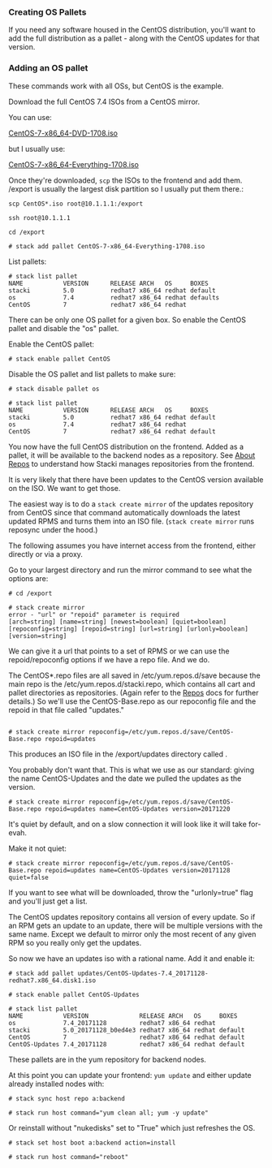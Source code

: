 ### Creating OS Pallets

If you need any software housed in the CentOS distribution, you'll want to add the full distribution as a pallet - along with the CentOS updates for that version.

### Adding an OS pallet

These commands work with all OSs, but CentOS is the example.

Download the full CentOS 7.4 ISOs from a CentOS mirror.

You can use:

[CentOS-7-x86_64-DVD-1708.iso](http://mirror.rackspace.com/CentOS/7/isos/x86_64/CentOS-7-x86_64-DVD-1708.iso)

but I usually use:

[CentOS-7-x86_64-Everything-1708.iso](http://mirror.rackspace.com/CentOS/7/isos/x86_64/CentOS-7-x86_64-Everything-1708.iso)

Once they're downloaded, `scp` the ISOs to the frontend and add them. /export is usually the largest disk partition so I usually put them there.:



```
scp CentOS*.iso root@10.1.1.1:/export

ssh root@10.1.1.1

cd /export

# stack add pallet CentOS-7-x86_64-Everything-1708.iso
```

List pallets:
```
# stack list pallet
NAME           VERSION      RELEASE ARCH   OS     BOXES
stacki         5.0          redhat7 x86_64 redhat default
os             7.4          redhat7 x86_64 redhat defaults
CentOS         7            redhat7 x86_64 redhat
```

There can be only one OS pallet for a given box. So enable the CentOS pallet and disable the "os" pallet.

Enable the CentOS pallet:
```
# stack enable pallet CentOS
```

Disable the OS pallet and list pallets to make sure:

```
# stack disable pallet os

# stack list pallet
NAME           VERSION      RELEASE ARCH   OS     BOXES
stacki         5.0          redhat7 x86_64 redhat default
os             7.4          redhat7 x86_64 redhat
CentOS         7            redhat7 x86_64 redhat default
```

You now have the full CentOS distribution on the frontend. Added as a pallet, it will be available to the backend nodes as a repository. See [About Repos](About-Repos) to understand how Stacki manages repositories from the frontend.

It is very likely that there have been updates to the CentOS version available on the ISO. We want to get those.

The easiest way is to do a `stack create mirror` of the updates repository from CentOS since that command automatically downloads the latest updated RPMS and turns them into an ISO file. (`stack create mirror` runs reposync under the hood.)

The following assumes you have internet access from the frontend, either directly or via a proxy.

Go to your largest directory and run the mirror command to see what the options are:

```
# cd /export

# stack create mirror
error - "url" or "repoid" parameter is required
[arch=string] [name=string] [newest=boolean] [quiet=boolean] [repoconfig=string] [repoid=string] [url=string] [urlonly=boolean] [version=string]
```

We can give it a url that points to a set of RPMS or we can use the repoid/repoconfig options if we have a repo file. And we do.

The CentOS*.repo files are all saved in /etc/yum.repos.d/save because the main repo is the /etc/yum.repos.d/stacki.repo, which contains all cart and pallet directories as repositories. (Again refer to the [Repos](About-Repos) docs for further details.) So we'll use the CentOS-Base.repo as our repoconfig file and the repoid in that file called "updates."

```root

# stack create mirror repoconfig=/etc/yum.repos.d/save/CentOS-Base.repo repoid=updates
```

This produces an ISO file in the /export/updates directory called .

You probably don't want that. This is what we use as our standard: giving the name CentOS-Updates and the date we pulled the updates as the version.

```
# stack create mirror repoconfig=/etc/yum.repos.d/save/CentOS-Base.repo repoid=updates name=CentOS-Updates version=20171220
```

It's quiet by default, and on a slow connection it will look like it will take for-evah.

Make it not quiet:

```
# stack create mirror repoconfig=/etc/yum.repos.d/save/CentOS-Base.repo repoid=updates name=CentOS-Updates version=20171128 quiet=false
```

If you want to see what will be downloaded, throw the "urlonly=true" flag and you'll just get a list.

The CentOS updates repository contains all version of every update. So if an RPM gets an update to an update, there will be multiple versions with the same name. Except we default to mirror only the most recent of any given RPM so you really only get the updates.

So now we have an updates iso with a rational name. Add it and enable it:

```
# stack add pallet updates/CentOS-Updates-7.4_20171128-redhat7.x86_64.disk1.iso

# stack enable pallet CentOS-Updates

# stack list pallet
NAME           VERSION              RELEASE ARCH   OS     BOXES
os             7.4_20171128         redhat7 x86_64 redhat
stacki         5.0_20171128_b0ed4e3 redhat7 x86_64 redhat default
CentOS         7                    redhat7 x86_64 redhat default
CentOS-Updates 7.4_20171128         redhat7 x86_64 redhat default
```

These pallets are in the yum repository for backend nodes.

At this point you can update your frontend: `yum update` and either update already installed nodes with:

```
# stack sync host repo a:backend

# stack run host command="yum clean all; yum -y update"
```

Or reinstall without "nukedisks" set to "True" which just refreshes the OS.

```
# stack set host boot a:backend action=install

# stack run host command="reboot"
```
